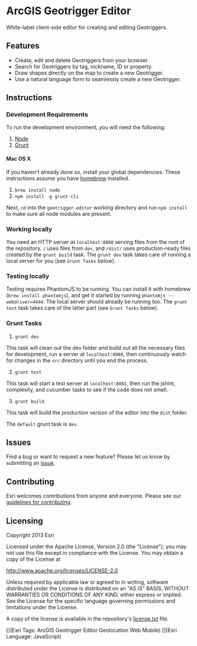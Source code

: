 # ArcGIS Geotrigger Editor

White-label client-side editor for creating and editing Geotriggers.

## Features

* Create, edit and delete Geotriggers from your browser.
* Search for Geotriggers by tag, nickname, ID or property.
* Draw shapes directly on the map to create a new Geotrigger.
* Use a natural language form to seamlessly create a new Geotrigger.

## Instructions

### Development Requirements

To run the development environment, you will need the following:

1. [Node](http://nodejs.org/)
1. [Grunt](http://gruntjs.com/)

#### Mac OS X

If you haven't already done so, install your global dependencies. These instructions assume you have [homebrew](http://brew.sh/) installed.

1. `brew install node`
1. `npm install -g grunt-cli`

Next, `cd` into the `geotrigger-editor` working directory and run `npm install` to make sure all node modules are present.

### Working locally

You need an HTTP server at `localhost:8080` serving files from the root of the repository. `/` uses files from `dev`, and `/dist/` uses production-ready files created by the `grunt build` task. The `grunt dev` task takes care of running a local server for you (see `Grunt Tasks` below).

### Testing locally

Testing requires PhantomJS to be running. You can install it with homebrew (`brew install phantomjs`), and get it started by running `phantomjs --webdriver=4444`. The local server should already be running too. The `grunt test` task takes care of the latter part (see `Grunt Tasks` below).

### Grunt Tasks

1. `grunt dev`

  This task will clean out the dev folder and build out all the necessary files for development, run a server at `localhost:8080`, then continuously watch for changes in the `src` directory until you end the process.

2. `grunt test`

  This task will start a test server at `localhost:8081`, then run the jshint, complexity, and cucumber tasks to see if the code does not smell.

3. `grunt build`

  This task will build the production version of the editor into the `dist` folder.

The `default` grunt task is `dev`.

## Issues

Find a bug or want to request a new feature? Please let us know by submitting an [issue](https://github.com/geoloqi/geotrigger-editor/issues).

## Contributing

Esri welcomes contributions from anyone and everyone. Please see our [guidelines for contributing](https://github.com/esri/contributing).

## Licensing

Copyright 2013 Esri

Licensed under the Apache License, Version 2.0 (the "License");
you may not use this file except in compliance with the License.
You may obtain a copy of the License at

   http://www.apache.org/licenses/LICENSE-2.0

Unless required by applicable law or agreed to in writing, software
distributed under the License is distributed on an "AS IS" BASIS,
WITHOUT WARRANTIES OR CONDITIONS OF ANY KIND, either express or implied.
See the License for the specific language governing permissions and
limitations under the License.

A copy of the license is available in the repository's [license.txt](https://raw.github.com/geoloqi/geotrigger-editor/master/LICENSE) file.

[](Esri Tags: ArcGIS Geotrigger Editor Geolocation Web Mobile)
[](Esri Language: JavaScript)
